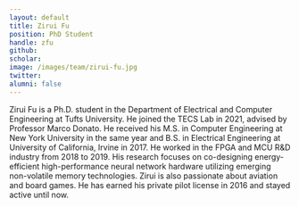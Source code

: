 ```yaml
---
layout: default
title: Zirui Fu
position: PhD Student
handle: zfu
github: 
scholar: 
image: /images/team/zirui-fu.jpg
twitter: 
alumni: false
---
```


Zirui Fu is a Ph.D. student in the Department of Electrical and Computer Engineering at Tufts University. He joined the TECS Lab in 2021, advised by Professor Marco Donato. He received his M.S. in Computer Engineering at New York University in the same year and B.S. in Electrical Engineering at University of California, Irvine in 2017. He worked in the FPGA and MCU R&D industry from 2018 to 2019. His research focuses on co-designing energy-efficient high-performance neural network hardware utilizing emerging non-volatile memory technologies.
Zirui is also passionate about aviation and board games. He has earned his private pilot license in 2016 and stayed active until now.
